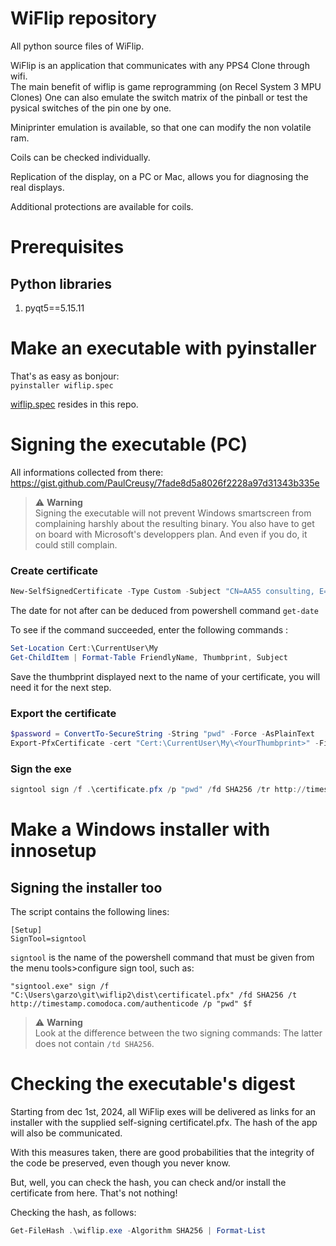 # WiFlip repository  
All python source files of WiFlip.

WiFlip is an application that communicates with any PPS4 Clone through wifi.  
The main benefit of wiflip is game reprogramming (on Recel System 3 MPU Clones) 
One can also emulate the switch matrix of the pinball or test the pysical switches of the pin one by one.

Miniprinter emulation is available, so that one can modify the non volatile ram. 

Coils can be checked individually.

Replication of the display, on a PC or Mac, allows you for diagnosing the real displays.

Additional protections are available for coils.

# Prerequisites  
## Python libraries  
1. pyqt5==5.15.11

# Make an executable with pyinstaller  
That's as easy as bonjour:  
`pyinstaller wiflip.spec`

[wiflip.spec](https://github.com/garzol/wiflip/blob/tracer/wiflip.spec) resides in this repo.
# Signing the executable (PC)
All informations collected from there:  
https://gist.github.com/PaulCreusy/7fade8d5a8026f2228a97d31343b335e
> :warning: **Warning**  
> Signing the executable will not prevent Windows smartscreen from complaining harshly about the resulting binary. You also have to get on board with Microsoft's developpers plan. And even if you do, it could still complain.

### Create certificate
```Powershell
New-SelfSignedCertificate -Type Custom -Subject "CN=AA55 consulting, E=phd@aa55.fr" -KeyUsage DigitalSignature -FriendlyName "WiFlip" -CertStoreLocation "Cert:\CurrentUser\My" -TextExtension @("2.5.29.37={text}1.3.6.1.5.5.7.3.3", "2.5.29.19={text}") -NotAfter "samedi 30 novembre 2028 14:44:59"
```

The date for not after can be deduced from powershell command `get-date`

To see if the command succeeded, enter the following commands :

```Powershell
Set-Location Cert:\CurrentUser\My
Get-ChildItem | Format-Table FriendlyName, Thumbprint, Subject
```

Save the thumbprint displayed next to the name of your certificate, you will need it for the next step.

### Export the certificate

```Powershell
$password = ConvertTo-SecureString -String "pwd" -Force -AsPlainText 
Export-PfxCertificate -cert "Cert:\CurrentUser\My\<YourThumbprint>" -FilePath certificate.pfx -Password $password
```
### Sign the exe
```Powershell
signtool sign /f .\certificate.pfx /p "pwd" /fd SHA256 /tr http://timestamp.digicert.com /td SHA256 wiflip.exe
``` 

# Make a Windows installer with innosetup
## Signing the installer too
The script contains the following lines:  
```
[Setup]
SignTool=signtool
```

`signtool` is the name of the powershell command that must be given from the menu tools>configure sign tool, such as:
```
"signtool.exe" sign /f "C:\Users\garzo\git\wiflip2\dist\certificatel.pfx" /fd SHA256 /t http://timestamp.comodoca.com/authenticode /p "pwd" $f
```
> :warning: **Warning**  
> Look at the difference between the two signing commands: The latter does not contain  `/td SHA256`.

# Checking the executable's digest
Starting from dec 1st, 2024, all WiFlip exes will be delivered as links for an installer with the supplied self-signing certificatel.pfx. The hash of the app will also be communicated. 

With this measures taken, there are good probabilities that the integrity of the code be preserved, even though you never know.

But, well, you can check the hash, you can check and/or install the certificate from here. That's not nothing!

Checking the hash, as follows:  
```Powershell
Get-FileHash .\wiflip.exe -Algorithm SHA256 | Format-List
```


